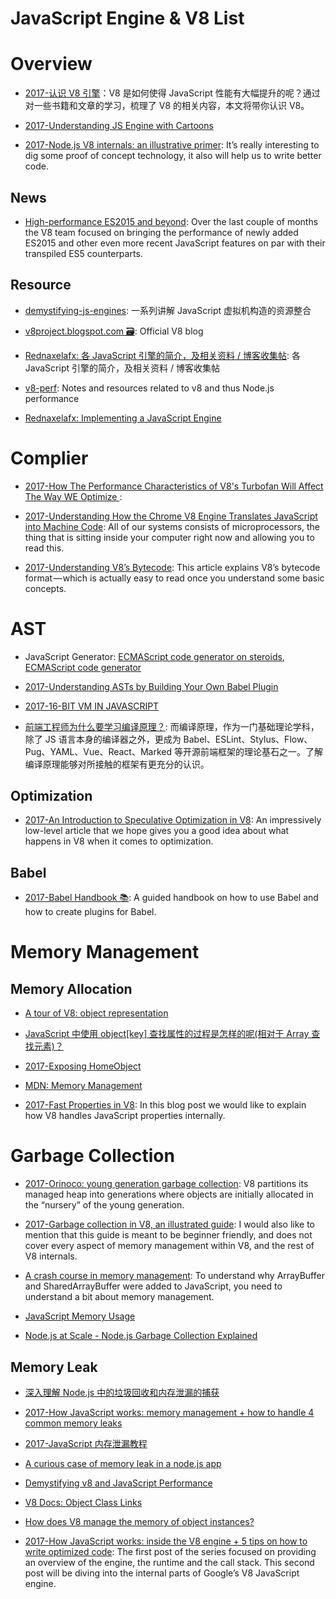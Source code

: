 # JavaScript Engine & V8 List

# Overview

- [2017-认识 V8 引擎](https://zhuanlan.zhihu.com/p/27628685)：V8 是如何使得 JavaScript 性能有大幅提升的呢？通过对一些书籍和文章的学习，梳理了 V8 的相关内容，本文将带你认识 V8。

- [2017-Understanding JS Engine with Cartoons](https://parg.co/U3B)

- [2017-Node.js V8 internals: an illustrative primer](https://parg.co/UXh): It’s really interesting to dig some proof of concept technology, it also will help us to write better code.

## News

- [High-performance ES2015 and beyond](http://6me.us/2dRAT4): Over the last couple of months the V8 team focused on bringing the performance of newly added ES2015 and other even more recent JavaScript features on par with their transpiled ES5 counterparts.

## Resource

- [demystifying-js-engines](https://github.com/a0viedo/demystifying-js-engines): 一系列讲解 JavaScript 虚拟机构造的资源整合

- [v8project.blogspot.com 🗃️](http://v8project.blogspot.com/): Official V8 blog

- [Rednaxelafx: 各 JavaScript 引擎的简介，及相关资料 / 博客收集帖](http://hllvm.group.iteye.com/group/topic/37596): 各 JavaScript 引擎的简介，及相关资料 / 博客收集帖

- [v8-perf](https://github.com/thlorenz/v8-perf): Notes and resources related to v8 and thus Node.js performance

- [Rednaxelafx: Implementing a JavaScript Engine](http://www.slideshare.net/RednaxelaFX/implement-js-krystalmok20131110)

# Complier

- [2017-How The Performance Characteristics of V8's Turbofan Will Affect The Way WE Optimize ](https://www.nearform.com/blog/node-js-is-getting-a-new-v8-with-turbofan/):

- [2017-Understanding How the Chrome V8 Engine Translates JavaScript into Machine Code](https://parg.co/Utm): All of our systems consists of microprocessors, the thing that is sitting inside your computer right now and allowing you to read this.

- [2017-Understanding V8’s Bytecode](https://parg.co/bzQ): This article explains V8’s bytecode format — which is actually easy to read once you understand some basic concepts.

# AST

- JavaScript Generator: [ECMAScript code generator on steroids](https://github.com/inikulin/esotope), [ECMAScript code generator](https://github.com/estools/escodegen)

- [2017-Understanding ASTs by Building Your Own Babel Plugin](https://www.sitepoint.com/understanding-asts-building-babel-plugin/)

- [2017-16-BIT VM IN JAVASCRIPT](https://francisstokes.wordpress.com/2017/07/20/16-bit-vm-in-javascript/)

- [前端工程师为什么要学习编译原理？](https://zhuanlan.zhihu.com/p/31096468): 而编译原理，作为一门基础理论学科，除了 JS 语言本身的编译器之外，更成为 Babel、ESLint、Stylus、Flow、Pug、YAML、Vue、React、Marked 等开源前端框架的理论基石之一。了解编译原理能够对所接触的框架有更充分的认识。

## Optimization

- [2017-An Introduction to Speculative Optimization in V8](https://parg.co/Uuv): An impressively low-level article that we hope gives you a good idea about what happens in V8 when it comes to optimization.

## Babel

- [2017-Babel Handbook 📚](https://github.com/thejameskyle/babel-handbook): A guided handbook on how to use Babel and how to create plugins for Babel.

# Memory Management

## Memory Allocation

- [A tour of V8: object representation](http://www.jayconrod.com/posts/52/a-tour-of-v8-object-representation)

- [JavaScript 中使用 object[key] 查找属性的过程是怎样的呢(相对于 Array 查找元素)？](https://www.zhihu.com/question/30848981/answer/51997592)

- [2017-Exposing HomeObject](https://hackernoon.com/exposing-homeobject-e61061cbfe17#.e9vdk64zd)

- [MDN: Memory Management](https://developer.mozilla.org/en-US/docs/Web/JavaScript/Memory_Management)

- [2017-Fast Properties in V8](https://parg.co/b70): In this blog post we would like to explain how V8 handles JavaScript properties internally.

# Garbage Collection

- [2017-Orinoco: young generation garbage collection](https://parg.co/UpK): V8 partitions its managed heap into generations where objects are initially allocated in the “nursery” of the young generation.

- [2017-Garbage collection in V8, an illustrated guide](https://parg.co/bQG): I would also like to mention that this guide is meant to be beginner friendly, and does not cover every aspect of memory management within V8, and the rest of V8 internals.

- [A crash course in memory management](https://parg.co/b9p): To understand why ArrayBuffer and SharedArrayBuffer were added to JavaScript, you need to understand a bit about memory management.

- [JavaScript Memory Usage](https://roman01la.github.io/js-memory-usage/)

- [Node.js at Scale - Node.js Garbage Collection Explained](https://blog.risingstack.com/node-js-at-scale-node-js-garbage-collection/)

## Memory Leak

- [深入理解 Node.js 中的垃圾回收和内存泄漏的捕获](http://wwsun.github.io/posts/understanding-nodejs-gc.html)

- [2017-How JavaScript works: memory management + how to handle 4 common memory leaks](https://parg.co/bnw)

- [2017-JavaScript 内存泄漏教程](http://www.ruanyifeng.com/blog/2017/04/memory-leak.html)

- [A curious case of memory leak in a node.js app](https://www.future-processing.pl/blog/a-curious-case-of-memory-leak-in-a-node-js-app/)

- [Demystifying v8 and JavaScript Performance](http://thlorenz.com/talks/demystifying-v8/talk.pdf)

- [V8 Docs: Object Class Links](https://v8docs.nodesource.com/node-7.2/db/d85/classv8_1_1_object.html)

- [How does V8 manage the memory of object instances?](http://stackoverflow.com/questions/7413168/how-does-v8-manage-the-memory-of-object-instances)

- [2017-How JavaScript works: inside the V8 engine + 5 tips on how to write optimized code](https://blog.sessionstack.com/how-javascript-works-inside-the-v8-engine-5-tips-on-how-to-write-optimized-code-ac089e62b12e): The first post of the series focused on providing an overview of the engine, the runtime and the call stack. This second post will be diving into the internal parts of Google’s V8 JavaScript engine.
